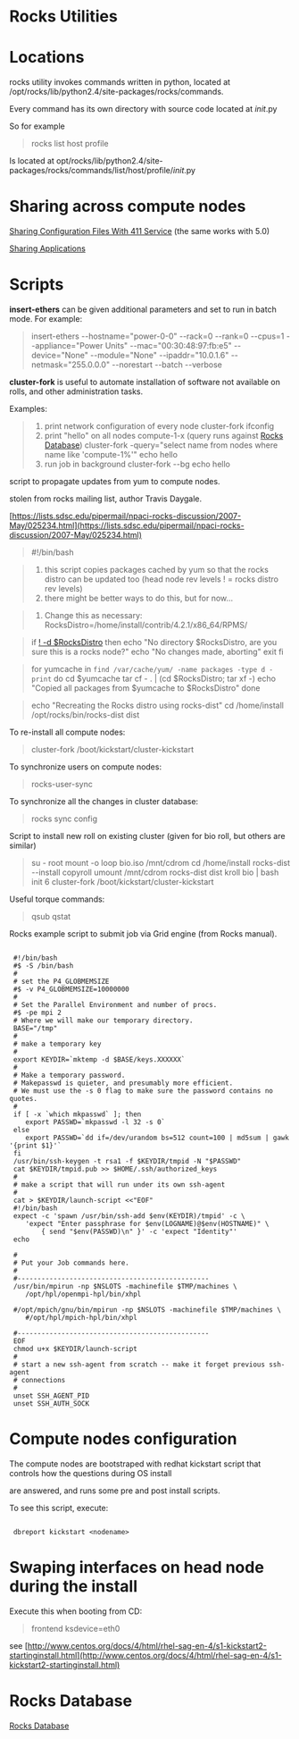 # Rocks Utilities

# Locations

rocks utility invokes commands written in python, located at /opt/rocks/lib/python2.4/site-packages/rocks/commands.

Every command has its own directory with source code located at _*init*_.py 

So for example 

>  rocks list host profile

Is located at opt/rocks/lib/python2.4/site-packages/rocks/commands/list/host/profile/_*init*_.py

# Sharing across compute nodes

[Sharing Configuration Files With 411 Service](http://vilkas.vgtu.lt/rocks-documentation/4.3/service-411.html) (the same works with 5.0)

[Sharing Applications](http://www.rocksclusters.org/roll-documentation/base/5.0/customization-adding-packages.html)

# Scripts

**insert-ethers** can be given additional parameters and set to run in batch mode. For example:

>  insert-ethers --hostname="power-0-0" --rack=0 --rank=0 --cpus=1 --appliance="Power Units" --mac="00:30:48:97:fb:e5" --device="None" --module="None" --ipaddr="10.0.1.6" --netmask="255.0.0.0" --norestart --batch --verbose

**cluster-fork** is useful to automate installation of software not available on rolls, and other administration tasks.

Examples: 

> 1. print network configuration of every node
>  cluster-fork ifconfig
> 2. print "hello" on all nodes compute-1-x (query runs against [Rocks Database](/wiki/spaces/BeSTGRID/pages/3816950766))
>  cluster-fork -query="select name from nodes where name like 'compute-1%'" echo hello
> 3. run job in background
>  cluster-fork --bg echo hello

script to propagate updates from yum to compute nodes.

stolen from rocks mailing list, author Travis Daygale.

[https://lists.sdsc.edu/pipermail/npaci-rocks-discussion/2007-May/025234.html](https://lists.sdsc.edu/pipermail/npaci-rocks-discussion/2007-May/025234.html)

>  #!/bin/bash

> 1. this script copies packages cached by yum so that the rocks distro can be updated too (head node rev levels ! = rocks distro rev levels)
> 2. there might be better ways to do this, but for now...

> 1. Change this as necessary:
>  RocksDistro=/home/install/contrib/4.2.1/x86_64/RPMS/

>  if [\! -d $RocksDistro](https://reannz.atlassian.net/wiki/pages/createpage.action?spaceKey=BeSTGRID&title=%5C%21%20-d%20%24RocksDistro&linkCreation=true&fromPageId=3816950967)
>  then
>  echo "No directory $RocksDistro, are you sure this is a rocks node?"
>  echo "No changes made, aborting"
>  exit
>  fi

>  for yumcache in `find /var/cache/yum/ -name packages -type d -print`
>  do
>  cd $yumcache
>  tar cf - . | (cd $RocksDistro; tar xf -)
>  echo "Copied all packages from $yumcache to $RocksDistro"
>  done

>  echo "Recreating the Rocks distro using rocks-dist"
>  cd /home/install
>  /opt/rocks/bin/rocks-dist dist

To re-install all compute nodes:

>   cluster-fork /boot/kickstart/cluster-kickstart

To synchronize users on compute nodes:

>  rocks-user-sync 

To synchronize all the changes in cluster database:

>  rocks sync config

Script to install new roll on existing cluster (given for bio roll, but others are similar)

>   su - root
>   mount -o loop bio.iso /mnt/cdrom
>   cd /home/install
>   rocks-dist --install copyroll
>   umount /mnt/cdrom
>   rocks-dist dist
>   kroll bio | bash
>   init 6
>   cluster-fork /boot/kickstart/cluster-kickstart

Useful torque commands:

>  qsub
>  qstat

Rocks example script to submit job via Grid engine (from Rocks manual).

``` 

 #!/bin/bash
 #$ -S /bin/bash
 #
 # set the P4_GLOBMEMSIZE
 #$ -v P4_GLOBMEMSIZE=10000000
 #
 # Set the Parallel Environment and number of procs.
 #$ -pe mpi 2 
 # Where we will make our temporary directory.
 BASE="/tmp" 
 #
 # make a temporary key
 #
 export KEYDIR=`mktemp -d $BASE/keys.XXXXXX`
 #
 # Make a temporary password.
 # Makepasswd is quieter, and presumably more efficient.
 # We must use the -s 0 flag to make sure the password contains no quotes.
 #
 if [ -x `which mkpasswd` ]; then
 	export PASSWD=`mkpasswd -l 32 -s 0`
 else
 	export PASSWD=`dd if=/dev/urandom bs=512 count=100 | md5sum | gawk '{print $1}'`
 fi
 /usr/bin/ssh-keygen -t rsa1 -f $KEYDIR/tmpid -N "$PASSWD"
 cat $KEYDIR/tmpid.pub >> $HOME/.ssh/authorized_keys
 #
 # make a script that will run under its own ssh-agent 
 #
 cat > $KEYDIR/launch-script <<"EOF"
 #!/bin/bash
 expect -c 'spawn /usr/bin/ssh-add $env(KEYDIR)/tmpid' -c \
 	'expect "Enter passphrase for $env(LOGNAME)@$env(HOSTNAME)" \
 		{ send "$env(PASSWD)\n" }' -c 'expect "Identity"' 
 echo
 
 #
 # Put your Job commands here.
 #
 #------------------------------------------------ 
 /usr/bin/mpirun -np $NSLOTS -machinefile $TMP/machines \
 	/opt/hpl/openmpi-hpl/bin/xhpl
 
 #/opt/mpich/gnu/bin/mpirun -np $NSLOTS -machinefile $TMP/machines \
 	#/opt/hpl/mpich-hpl/bin/xhpl
 
 #------------------------------------------------
 EOF
 chmod u+x $KEYDIR/launch-script
 # 
 # start a new ssh-agent from scratch -- make it forget previous ssh-agent
 # connections
 #
 unset SSH_AGENT_PID
 unset SSH_AUTH_SOCK 

```

# Compute nodes configuration

The compute nodes are bootstraped with redhat kickstart script that controls how the questions during OS install

are answered, and runs some pre and post install scripts.

To see this script, execute:

``` 

 dbreport kickstart <nodename>

```

# Swaping interfaces on head node during the install

Execute this when booting from CD:

>  frontend ksdevice=eth0

see [http://www.centos.org/docs/4/html/rhel-sag-en-4/s1-kickstart2-startinginstall.html](http://www.centos.org/docs/4/html/rhel-sag-en-4/s1-kickstart2-startinginstall.html)

# Rocks Database

[Rocks Database](/wiki/spaces/BeSTGRID/pages/3816950766)
